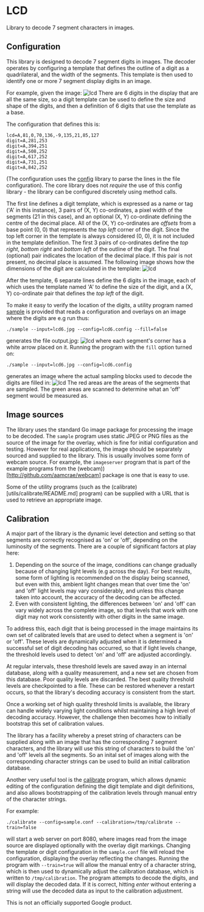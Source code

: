 # LCD
Library to decode 7 segment characters in images.

## Configuration

This library is designed to decode 7 segment digits in images. The decoder operates by configuring
a template that defines the outline of a digit as a quadrilateral, and the width of the segments.
This template is then used to identify one or more 7 segment display digits in an image.

For example, given the image:
![lcd](images/lcd6.jpg)
There are 6 digits in the display that are all the same size, so a digit template can be used
to define the size and shape of the digits, and then a definition of 6 digits that use the template as a base.

The configuration that defines this is:
```
lcd=A,81,0,70,136,-9,135,21,85,127
digit=A,281,253
digit=A,394,251
digit=A,508,252
digit=A,617,252
digit=A,731,251
digit=A,842,252
```
(The configuration uses the [config](http://github.com/aamcrae/config) library to parse
the lines in the file configuration). The core library does not _require_ the use of this config library - the library can be
configured discretely using method calls.

The first line defines a digit template, which is expressed as a name or tag ('A' in this instance),
3 pairs of (X, Y) co-ordinates, a pixel width of the segments
(21 in this case), and an optional (X, Y) co-ordinate defining the centre of the decimal place.
All of the (X, Y) co-ordinates are _offsets_ from a base point (0, 0) that represents the *top left* corner of the digit.
Since the top left corner in the template is always considered (0, 0), it is not included in the template definition.
The first 3 pairs of co-ordinates define the *top right*, *bottom right* and *bottom left* of the outline of the digit.
The final (optional) pair indicates the location of the decimal place. If this pair is not present, no decimal place is
assumed.
The following image shows how the dimensions of the digit are calculated in the template:
![lcd](images/digit.jpg)

After the template, 6 separate lines define the 6 digits in the image, each of which uses the template named 'A' to define the
size of the digit, and a (X, Y) co-ordinate pair that defines the *top left* of the digit.

To make it easy to verify the location of the digits, a utility program named [sample](utils/sample/sample.go) is provided
that reads a configuration and overlays on an image where the digits are e.g run thus:
```
./sample --input=lcd6.jpg --config=lcd6.config --fill=false
```
generates the file output.jpg:
![lcd](images/outline6.jpg)
where each segment's corner has a white arrow placed on it. Running the program with the ```fill``` option turned on:
```
./sample --input=lcd6.jpg --config=lcd6.config
```
generates an image where the actual sampling blocks used to decode the digits are filled in:
![lcd](images/fill6.jpg)
The red areas are the areas of the segments that are sampled. The green areas are scanned to determine what an 'off'
segment would be measured as.

## Image sources

The library uses the standard Go image package for processing the image to be decoded.
The ```sample``` program uses static JPEG or PNG files as the source of the image for the overlay, which
is fine for initial configuration and testing.
However for real applications, the image should be separately sourced and supplied to the library.
This is usually involves some form of webcam source.
For example, the ```imageserver``` program that is part of the example programs from the
(webcam))[http://github.com/aamcrae/webcam] package is one that is easy to use.

Some of the utility programs (such as the (calibrate)[utils/calibrate/README.md] program) can be supplied
with a URL that is used to retrieve an appropriate image.

## Calibration

A major part of the library is the dynamic level detection and setting so that segments are correctly
recognised as 'on' or 'off', depending on the luminosity of the segments.
There are a couple of significant factors at play here:
1. Depending on the source of the image, conditions can change gradually because of changing light levels (e.g across the day).
For best results, some form of lighting is recommended on the display being scanned, but even with this, ambient light changes
mean that over time the 'on' and 'off' light levels may vary considerably, and unless this change taken into account, the accuracy of
the decoding can be affected.
2. Even with consistent lighting, the differences between 'on' and 'off' can vary widely across the complete image,
so that levels that work with one digit may not work consistently with other digits in the same image.

To address this, each digit that is being processed in the image maintains its own set of calibrated levels that are used
to detect when a segment is 'on' or 'off'.
These levels are dynamically adjusted when it is determined a successful set of digit decoding has occurred, so that
if light levels change, the threshold levels used to detect 'on' and 'off' are adjusted accordingly.

At regular intervals, these threshold levels are saved away in an internal database, along with a quality measurement, and
a new set are chosen from this database. Poor quality levels are discarded.
The best quality threshold levels are checkpointed to a file. These can be restored whenever a restart occurs, so that the library's
decoding accuracy is consistent from the start.

Once a working set of high quality threshold limits is available, the library can handle
widely varying light conditions whilst maintaining a high level of decoding accuracy.
However, the challenge then becomes how to initially bootstrap this set of calibration values.

The library has a facility whereby a preset string of characters can be supplied along with an image that has the corresponding
7 segment characters, and the library will use this string of characters to build the 'on' and 'off' levels all the segments.
So an inital set of images along with the corresponding character strings can be used to build an initial calibration database.

Another very useful tool is the [calibrate](utils/calibrate/calibrate.go) program, which
allows dynamic editing of the configuration defining the digit template and digit definitions, and also
allows bootstrapping of the calibration levels through manual entry of the character strings.

For example:
```
./calibrate --config=sample.conf --calibration=/tmp/calibrate --train=false
```
will start a web server on port 8080, where images read from the image source are displayed optionally with the overlay digit markings.
Changing the template or digit configuration in the ```sample.conf``` file will reload the configuration, displaying the overlay reflecting
the changes.
Running the program with ```--train=true``` will allow the manual entry of a character string, which is then used to dynamically adjust
the calibration database, which is written to ```/tmp/calibration```. The program attempts to decode the digits, and will display the
decoded data. If it is correct, hitting _enter_ without entering a string will use the decoded data as input to the calibration adjustment.

This is not an officially supported Google product.
